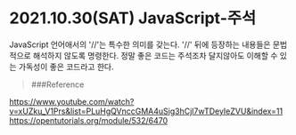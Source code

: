 #  2021.10.30(SAT) JavaScript-주석

JavaScript 언어애서의 '//'는 특수한 의미를 갖는다.
'//' 뒤에 등장하는 내용들은 문법적으로 해석하지 않도록 명령한다.
정말 좋은 코드는 주석조차 달지않아도 이해할 수 있는 가독성이 좋은 코드라고 한다.

>###Reference

<https://www.youtube.com/watch?v=xUZku_V1Prs&list=PLuHgQVnccGMA4uSig3hCjl7wTDeyIeZVU&index=11>
<https://opentutorials.org/module/532/6470>
